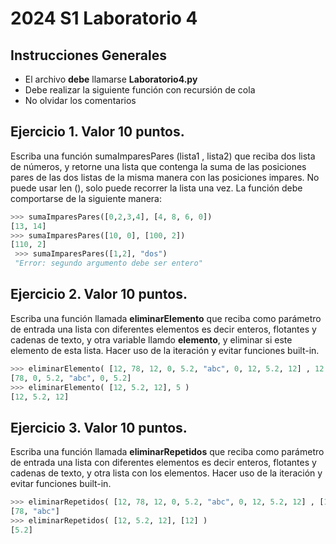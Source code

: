 # 2024 S1 Laboratorio 4

## Instrucciones Generales
- El archivo **debe** llamarse **Laboratorio4.py**
- Debe realizar la siguiente función con recursión de cola
- No olvidar los comentarios


## Ejercicio 1. Valor 10 puntos.
Escriba una función sumaImparesPares (lista1 , lista2) que reciba dos lista de números, y retorne una lista que contenga la suma de las posiciones pares de las dos listas de la misma manera con las posiciones impares. No puede usar len (), solo puede recorrer la lista una vez. La función debe comportarse de la siguiente manera:

```python
>>> sumaImparesPares([0,2,3,4], [4, 8, 6, 0])
[13, 14]
>>> sumaImparesPares([10, 0], [100, 2])
[110, 2]
 >>> sumaImparesPares([1,2], "dos")
 "Error: segundo argumento debe ser entero"
 ```

## Ejercicio 2. Valor 10 puntos.
Escriba una función llamada **eliminarElemento** que reciba como parámetro de entrada una lista con diferentes elementos es decir enteros, flotantes y cadenas de texto, y otra variable llamdo **elemento**, y eliminar si este elemento de esta lista. Hacer uso de la iteración y evitar funciones built-in.

```python
>>> eliminarElemento( [12, 78, 12, 0, 5.2, "abc", 0, 12, 5.2, 12] , 12 )
[78, 0, 5.2, "abc", 0, 5.2]
>>> eliminarElemento( [12, 5.2, 12], 5 )
[12, 5.2, 12]
```
## Ejercicio 3. Valor 10 puntos.
Escriba una función llamada **eliminarRepetidos** que reciba como parámetro de entrada una lista con diferentes elementos es decir enteros, flotantes y cadenas de texto, y otra lista con los elementos. Hacer uso de la iteración y evitar funciones built-in.

```python
>>> eliminarRepetidos( [12, 78, 12, 0, 5.2, "abc", 0, 12, 5.2, 12] , [12, 5.2, 0])
[78, "abc"]
>>> eliminarRepetidos( [12, 5.2, 12], [12] )
[5.2]
```
